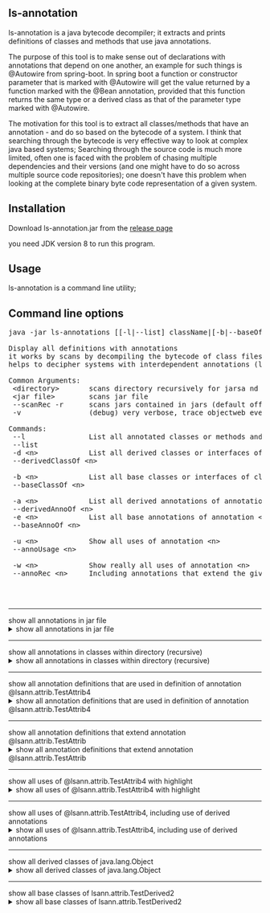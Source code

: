 ## ls-annotation

ls-annotation is a java bytecode decompiler; it extracts and prints definitions of classes and methods that use java annotations.

The purpose of this tool is to make sense out of declarations with annotations that depend on one another, an example for such things is @Autowire from spring-boot.
In spring boot a function or constructor parameter that is marked with @Autowire will get the value returned by a function marked with the @Bean annotation, provided that this function
returns the same type or a derived class as that of the parameter type marked with @Autowire.

The motivation for this tool is to extract all classes/methods that have an annotation - and do so based on the bytecode of a system. I think that searching through the bytecode is very effective way to look at complex java based systems; Searching through the source code is much more limited, often one is faced with the problem of chasing multiple dependencies and their versions (and one might have to do so across multiple source code repositories); one doesn't have this problem when looking at the complete binary byte code representation of a given system.


## Installation 

Download ls-annotation.jar from the [release page](https://github.com/MoserMichael/ls-annotations/releases/)

you need JDK version 8 to run this program.

## Usage

ls-annotation is a command line utility;


## Command line options
<pre>
java -jar ls-annotations [[-l|--list] className|[-b|--baseOf] className]|[[-d|--derivedOf]] [--scanRec|-r] [&lt;directory&gt;|&lt;jar file&gt;]*

Display all definitions with annotations
it works by scans by decompiling the bytecode of class files selectively to shows all definitions with annotations.
helps to decipher systems with interdependent annotations (like spring/grpc, etc)

Common Arguments:
 &lt;directory&gt;       scans directory recursively for jarsa nd object files to scan
 &lt;jar file&gt;        scans jar file
 --scanRec -r      scans jars contained in jars (default off) (optional)
 -v                (debug) very verbose, trace objectweb events

Commands:
 --l               List all annotated classes or methods and show the annotations
 --list
 -d &lt;n&gt;            List all derived classes or interfaces of class/interface &lt;n&gt;
 --derivedClassOf &lt;n&gt;

 -b &lt;n&gt;            List all base classes or interfaces of class/interface &lt;n&gt;
 --baseClassOf &lt;n&gt;

 -a &lt;n&gt;            List all derived annotations of annotation &lt;n&gt;
 --derivedAnnoOf &lt;n&gt;
 -e &lt;n&gt;            List all base annotations of annotation &lt;n&gt;
 --baseAnnoOf &lt;n&gt;

 -u &lt;n&gt;            Show all uses of annotation &lt;n&gt;
 --annoUsage &lt;n&gt;

 -w &lt;n&gt;            Show really all uses of annotation &lt;n&gt;
 --annoRec &lt;n&gt;     Including annotations that extend the given one and their usage



</pre>
    
<hr>
show all annotations in jar file
<details>
<summary>show all annotations in jar file</summary>
Command line: java -jar ls-annotations.jar -l ./ls-annotations/build/libs/ls-annotations.jar

<code>
File: ./ls-annotations/build/libs/ls-annotations.jar - org/objectweb/asm/ClassReader.class

public class org.objectweb.asm.ClassReader{

    @java.lang.Deprecated
    public final deprecated byte[] b;}

File: ./ls-annotations/build/libs/ls-annotations.jar - org/objectweb/asm/ClassWriter.class

public class org.objectweb.asm.ClassWriter
  extends org.objectweb.asm.ClassVisitor{

    @java.lang.Deprecated
    public deprecated int newHandle(int,java.lang.String,java.lang.String,java.lang.String);
}

File: ./ls-annotations/build/libs/ls-annotations.jar - org/objectweb/asm/Handle.class

public final class org.objectweb.asm.Handle{

    @java.lang.Deprecated
    public deprecated &lt;init&gt;(int,java.lang.String,java.lang.String,java.lang.String);
}

File: ./ls-annotations/build/libs/ls-annotations.jar - org/objectweb/asm/MethodVisitor.class

public abstract class org.objectweb.asm.MethodVisitor{

    @java.lang.Deprecated
    public deprecated void visitMethodInsn(int,java.lang.String,java.lang.String,java.lang.String);
}

File: ./ls-annotations/build/libs/ls-annotations.jar - org/objectweb/asm/Opcodes.class

public abstract interface org.objectweb.asm.Opcodes{

    @java.lang.Deprecated
    public static final deprecated int ASM10_EXPERIMENTAL = 17432576;}

</code>  
</details>
    
<hr>
show all annotations in classes within directory (recursive)
<details>
<summary>show all annotations in classes within directory (recursive)</summary>
Command line: java -jar ls-annotations.jar -l ./ls-annotations/build/classes

<code>
File: ./ls-annotations/build/classes/java/test/lsann/AppTest.class

public class lsann.AppTest{

    @org.junit.Test
    public void testScanAnnotations();


    @org.junit.Test
    public void testShowDerived();


    @org.junit.Test
    public void testAnnotationUsage();
}

File: ./ls-annotations/build/classes/java/test/lsann/attrib/ClassWithAnnotations.class


@org.springframework.boot.autoconfigure.SpringBootApplication(
    scanBasePackages={
        "com.max.b2c.*"})
@org.springframework.context.annotation.ComponentScan(
    basePackages={
        "arg.a",
        "org.b"},
    excludeFilters={
        @org.springframework.context.annotation.ComponentScan$Filter(
                type=org.springframework.context.annotation.FilterType.CUSTOM,
                classes={
                    lsann.attrib.ClassWithAnnotations.class}),
        @org.springframework.context.annotation.ComponentScan$Filter(
                type=org.springframework.context.annotation.FilterType.CUSTOM,
                classes={
                    org.springframework.boot.autoconfigure.AutoConfigurationExcludeFilter.class})})
public class lsann.attrib.ClassWithAnnotations{

    @org.springframework.context.annotation.Bean
    public lsann.attrib.ClassWithAnnotations outgoingMessageBuilderFactory(
            @org.springframework.beans.factory.annotation.Autowired
            java.util.List,
            @org.springframework.beans.factory.annotation.Value(
                value="${external.s3.region}")
            java.lang.String,
            @org.springframework.beans.factory.annotation.Value(
                value="${external.s3.bucket}")
            java.lang.String,
            @org.springframework.beans.factory.annotation.Value(
                value="${external.s3.min-message-size-bytes}")
            int,
            @org.springframework.beans.factory.annotation.Value(
                value="${external.s3.upload-part-size-bytes}")
            int);
}

File: ./ls-annotations/build/classes/java/test/lsann/attrib/TestDerived2.class

public class lsann.attrib.TestDerived2
  extends lsann.attrib.TestDerivedClass{

    @lsann.attrib.TestAttrib4
     java.lang.String member;
    @lsann.attrib.TestAttrib4
    public void setMe(java.lang.String);
}

File: ./ls-annotations/build/classes/java/test/lsann/attrib/TestAttrib.class

public @interface lsann.attrib.TestAttrib
  implements java.lang.annotation.Annotation{
    public abstract java.lang.String name();
}

File: ./ls-annotations/build/classes/java/test/lsann/attrib/TestBaseClass.class


@lsann.attrib.TestAttrib4
public class lsann.attrib.TestBaseClass{
}

File: ./ls-annotations/build/classes/java/test/lsann/attrib/TestAttrib4.class


@lsann.attrib.TestAttrib2
public @interface lsann.attrib.TestAttrib4
  implements java.lang.annotation.Annotation{
}

File: ./ls-annotations/build/classes/java/test/lsann/attrib/TestAttrib2.class


@lsann.attrib.TestAttrib(
    name="kuku")
public @interface lsann.attrib.TestAttrib2
  implements java.lang.annotation.Annotation{
}

File: ./ls-annotations/build/classes/java/test/lsann/attrib/ClassWithAnnotations$NestedClass$NestedLevelTwoClass.class


@org.springframework.stereotype.Component
public class lsann.attrib.ClassWithAnnotations$NestedClass$NestedLevelTwoClass{
}

File: ./ls-annotations/build/classes/java/test/lsann/attrib/ClassWithAnnotations$NestedClass.class


@org.springframework.stereotype.Component
public class lsann.attrib.ClassWithAnnotations$NestedClass{
}

File: ./ls-annotations/build/classes/java/test/lsann/attrib/TestAttrib3.class


@lsann.attrib.TestAttrib(
    name="kuku")
public @interface lsann.attrib.TestAttrib3
  implements java.lang.annotation.Annotation{
}

</code>  
</details>
    
<hr>
show all annotation definitions that are used in definition of annotation @lsann.attrib.TestAttrib4
<details>
<summary>show all annotation definitions that are used in definition of annotation @lsann.attrib.TestAttrib4</summary>
Command line: java -jar ls-annotations.jar -e @lsann.attrib.TestAttrib4 ./ls-annotations/build/classes

<code>

@lsann.attrib.TestAttrib2
public @interface lsann.attrib.TestAttrib4
  implements java.lang.annotation.Annotation{
}


@lsann.attrib.TestAttrib(
    name="kuku")
public @interface lsann.attrib.TestAttrib2
  implements java.lang.annotation.Annotation{
}

public @interface lsann.attrib.TestAttrib
  implements java.lang.annotation.Annotation{
    public abstract java.lang.String name();
}

</code>  
</details>
    
<hr>
show all annotation definitions that extend annotation @lsann.attrib.TestAttrib
<details>
<summary>show all annotation definitions that extend annotation @lsann.attrib.TestAttrib</summary>
Command line: java -jar ls-annotations.jar -a @lsann.attrib.TestAttrib ./ls-annotations/build/classes

<code>
public @interface lsann.attrib.TestAttrib
  implements java.lang.annotation.Annotation{
    public abstract java.lang.String name();
}


@lsann.attrib.TestAttrib(
    name="kuku")
public @interface lsann.attrib.TestAttrib2
  implements java.lang.annotation.Annotation{
}


@lsann.attrib.TestAttrib2
public @interface lsann.attrib.TestAttrib4
  implements java.lang.annotation.Annotation{
}


@lsann.attrib.TestAttrib(
    name="kuku")
public @interface lsann.attrib.TestAttrib3
  implements java.lang.annotation.Annotation{
}

</code>  
</details>
    
<hr>
show all uses of @lsann.attrib.TestAttrib4 with highlight
<details>
<summary>show all uses of @lsann.attrib.TestAttrib4 with highlight</summary>
Command line: java -jar ls-annotations.jar -u @lsann.attrib.TestAttrib4 ./ls-annotations/build/classes

<code>
public class lsann.attrib.TestDerived2
  extends lsann.attrib.TestDerivedClass{

    <b>@lsann.attrib.TestAttrib4</b>
     java.lang.String member;
    <b>@lsann.attrib.TestAttrib4</b>
    public void setMe(java.lang.String);
}


<b>@lsann.attrib.TestAttrib4</b>
public class lsann.attrib.TestBaseClass{
}

</code>  
</details>
    
<hr>
show all uses of @lsann.attrib.TestAttrib4, including use of derived annotations 
<details>
<summary>show all uses of @lsann.attrib.TestAttrib4, including use of derived annotations </summary>
Command line: java -jar ls-annotations.jar -w @lsann.attrib.TestAttrib ./ls-annotations/build/classes

<code>
public @interface lsann.attrib.TestAttrib
  implements java.lang.annotation.Annotation{
    public abstract java.lang.String name();
}


@lsann.attrib.TestAttrib(
    name="kuku")
public @interface lsann.attrib.TestAttrib2
  implements java.lang.annotation.Annotation{
}


@lsann.attrib.TestAttrib2
public @interface lsann.attrib.TestAttrib4
  implements java.lang.annotation.Annotation{
}

public class lsann.attrib.TestDerived2
  extends lsann.attrib.TestDerivedClass{

    <b>@lsann.attrib.TestAttrib4</b>
     java.lang.String member;
    <b>@lsann.attrib.TestAttrib4</b>
    public void setMe(java.lang.String);
}


<b>@lsann.attrib.TestAttrib4</b>
public class lsann.attrib.TestBaseClass{
}


@lsann.attrib.TestAttrib(
    name="kuku")
public @interface lsann.attrib.TestAttrib3
  implements java.lang.annotation.Annotation{
}

</code>  
</details>
    
<hr>
show all derived classes of java.lang.Object
<details>
<summary>show all derived classes of java.lang.Object</summary>
Command line: java -jar ls-annotations.jar -l ./ls-annotations/build/classes -d java.lang.Object

<code>
java.lang.Object
    lsann.AllJarClassVisitors lsann.ClassHierarchyAsmClassVisitor$ClassEntryData@300ffa5d
    lsann.AllJarClassVisitors$1 lsann.ClassHierarchyAsmClassVisitor$ClassEntryData@1f17ae12
    lsann.AllJarClassVisitors$AnnoDeclGraphJarClassVisitor$1 lsann.ClassHierarchyAsmClassVisitor$ClassEntryData@4d405ef7
    lsann.AllJarClassVisitors$AnnoDeclGraphJarClassVisitor$ShowAnnotationUsage lsann.ClassHierarchyAsmClassVisitor$ClassEntryData@6193b845
    lsann.AllJarClassVisitors$AnnoDeclGraphJarClassVisitor$ShowUsageRecursive lsann.ClassHierarchyAsmClassVisitor$ClassEntryData@2e817b38
    lsann.AppTest lsann.ClassHierarchyAsmClassVisitor$ClassEntryData@c4437c4
    lsann.AstDefinition lsann.ClassHierarchyAsmClassVisitor$ClassEntryData@433c675d
    lsann.AstDefinition$AnnotationBaseRep lsann.ClassHierarchyAsmClassVisitor$ClassEntryData@3f91beef
        lsann.AstDefinition$AnnotationCompoundRep lsann.ClassHierarchyAsmClassVisitor$ClassEntryData@1a6c5a9e
            lsann.AstDefinition$AnnotationArrayRep lsann.ClassHierarchyAsmClassVisitor$ClassEntryData@37bba400
            lsann.AstDefinition$AnnotationRep lsann.ClassHierarchyAsmClassVisitor$ClassEntryData@179d3b25
                lsann.AstDefinition$AnnotationNestedRep lsann.ClassHierarchyAsmClassVisitor$ClassEntryData@254989ff
        lsann.AstDefinition$AnnotationEnumValRep lsann.ClassHierarchyAsmClassVisitor$ClassEntryData@5d099f62
        lsann.AstDefinition$AnnotationValueRep lsann.ClassHierarchyAsmClassVisitor$ClassEntryData@37f8bb67
    lsann.AstDefinition$RepBase lsann.ClassHierarchyAsmClassVisitor$ClassEntryData@49c2faae
        lsann.AstDefinition$ClassRep lsann.ClassHierarchyAsmClassVisitor$ClassEntryData@20ad9418
        lsann.AstDefinition$FieldRep lsann.ClassHierarchyAsmClassVisitor$ClassEntryData@31cefde0
        lsann.AstDefinition$MethodParamRep lsann.ClassHierarchyAsmClassVisitor$ClassEntryData@439f5b3d
        lsann.AstDefinition$MethodRep lsann.ClassHierarchyAsmClassVisitor$ClassEntryData@1d56ce6a
    lsann.AstVisitorEvents lsann.ClassHierarchyAsmClassVisitor$ClassEntryData@5197848c
        lsann.AllJarClassVisitors$AnnoDeclGraphJarClassVisitor$AnnoDeclGraphAstVisitorEvents lsann.ClassHierarchyAsmClassVisitor$ClassEntryData@17f052a3
        lsann.AllJarClassVisitors$LsAnnotationJarClassVisitor$LsAstVisitorEvents lsann.ClassHierarchyAsmClassVisitor$ClassEntryData@2e0fa5d3
    lsann.ClassHierarchyAsmClassVisitor$ClassEntryData lsann.ClassHierarchyAsmClassVisitor$ClassEntryData@5010be6
    lsann.SpringBootAutowireAnalyser lsann.ClassHierarchyAsmClassVisitor$ClassEntryData@685f4c2e
    lsann.asmtools.AsmAccessNames lsann.ClassHierarchyAsmClassVisitor$ClassEntryData@7daf6ecc
    lsann.asmtools.AsmAccessNames$Entry lsann.ClassHierarchyAsmClassVisitor$ClassEntryData@2e5d6d97
    lsann.asmtools.SigParse lsann.ClassHierarchyAsmClassVisitor$ClassEntryData@238e0d81
    lsann.asmtools.SigParse$PosParse lsann.ClassHierarchyAsmClassVisitor$ClassEntryData@31221be2
    lsann.asmtools.TracingVisitors lsann.ClassHierarchyAsmClassVisitor$ClassEntryData@377dca04
    lsann.attrib.ClassWithAnnotations lsann.ClassHierarchyAsmClassVisitor$ClassEntryData@728938a9
    lsann.attrib.ClassWithAnnotations$NestedClass lsann.ClassHierarchyAsmClassVisitor$ClassEntryData@21b8d17c
    lsann.attrib.ClassWithAnnotations$NestedClass$NestedLevelTwoClass lsann.ClassHierarchyAsmClassVisitor$ClassEntryData@6433a2
    lsann.attrib.TestAttrib lsann.ClassHierarchyAsmClassVisitor$ClassEntryData@5910e440
    lsann.attrib.TestAttrib2 lsann.ClassHierarchyAsmClassVisitor$ClassEntryData@6267c3bb
    lsann.attrib.TestAttrib3 lsann.ClassHierarchyAsmClassVisitor$ClassEntryData@533ddba
    lsann.attrib.TestAttrib4 lsann.ClassHierarchyAsmClassVisitor$ClassEntryData@246b179d
    lsann.attrib.TestBaseClass lsann.ClassHierarchyAsmClassVisitor$ClassEntryData@7a07c5b4
        lsann.attrib.TestDerivedClass lsann.ClassHierarchyAsmClassVisitor$ClassEntryData@26a1ab54
            lsann.attrib.TestDerived2 lsann.ClassHierarchyAsmClassVisitor$ClassEntryData@3d646c37
    lsann.attrib.TestInterface lsann.ClassHierarchyAsmClassVisitor$ClassEntryData@41cf53f9
        lsann.attrib.TestDerivedClass lsann.ClassHierarchyAsmClassVisitor$ClassEntryData@26a1ab54
            lsann.attrib.TestDerived2 lsann.ClassHierarchyAsmClassVisitor$ClassEntryData@3d646c37
    lsann.cmd.App lsann.ClassHierarchyAsmClassVisitor$ClassEntryData@5a10411
    lsann.fileio.JarClassVisitor lsann.ClassHierarchyAsmClassVisitor$ClassEntryData@2ef1e4fa
        lsann.AllJarClassVisitors$AnnoDeclGraphJarClassVisitor lsann.ClassHierarchyAsmClassVisitor$ClassEntryData@306a30c7
        lsann.AllJarClassVisitors$ClassHierarchyJarClassVisitor lsann.ClassHierarchyAsmClassVisitor$ClassEntryData@b81eda8
        lsann.AllJarClassVisitors$LsAnnotationJarClassVisitor lsann.ClassHierarchyAsmClassVisitor$ClassEntryData@68de145
        lsann.cmd.App$1 lsann.ClassHierarchyAsmClassVisitor$ClassEntryData@27fa135a
    lsann.fileio.JarReader lsann.ClassHierarchyAsmClassVisitor$ClassEntryData@46f7f36a
    lsann.fileio.JarReader$1 lsann.ClassHierarchyAsmClassVisitor$ClassEntryData@421faab1
    lsann.fileio.JarReader$PathName lsann.ClassHierarchyAsmClassVisitor$ClassEntryData@2b71fc7e
    lsann.graph.HierarchyGraph lsann.ClassHierarchyAsmClassVisitor$ClassEntryData@5ce65a89
    lsann.graph.HierarchyGraph$Entry lsann.ClassHierarchyAsmClassVisitor$ClassEntryData@25f38edc
    lsann.graph.HierarchyGraph$HierarchyGraphVisitor lsann.ClassHierarchyAsmClassVisitor$ClassEntryData@1a86f2f1
        lsann.AllJarClassVisitors$AnnoDeclGraphJarClassVisitor$1 lsann.ClassHierarchyAsmClassVisitor$ClassEntryData@4d405ef7
        lsann.AllJarClassVisitors$AnnoDeclGraphJarClassVisitor$ShowAnnotationUsage lsann.ClassHierarchyAsmClassVisitor$ClassEntryData@6193b845
        lsann.AllJarClassVisitors$AnnoDeclGraphJarClassVisitor$ShowUsageRecursive lsann.ClassHierarchyAsmClassVisitor$ClassEntryData@2e817b38
        lsann.graph.HierarchyGraphVisitors$ShowHierarchyVisitor lsann.ClassHierarchyAsmClassVisitor$ClassEntryData@3eb07fd3
    lsann.graph.HierarchyGraph$LinkEntry lsann.ClassHierarchyAsmClassVisitor$ClassEntryData@506c589e
    lsann.graph.HierarchyGraphVisitors lsann.ClassHierarchyAsmClassVisitor$ClassEntryData@69d0a921
    lsann.graph.HierarchyGraphVisitors$ShowHierarchyVisitor lsann.ClassHierarchyAsmClassVisitor$ClassEntryData@3eb07fd3
    lsann.util.Pair lsann.ClassHierarchyAsmClassVisitor$ClassEntryData@446cdf90
    lsann.util.StrUtil lsann.ClassHierarchyAsmClassVisitor$ClassEntryData@799f7e29
</code>  
</details>
    
<hr>
show all base classes of lsann.attrib.TestDerived2
<details>
<summary>show all base classes of lsann.attrib.TestDerived2</summary>
Command line: java -jar ls-annotations.jar -l ./ls-annotations/build/classes -b lsann.attrib.TestDerived2

<code>
lsann.attrib.TestDerived2 lsann.ClassHierarchyAsmClassVisitor$ClassEntryData@79fc0f2f
    lsann.attrib.TestDerivedClass lsann.ClassHierarchyAsmClassVisitor$ClassEntryData@1f17ae12
        lsann.attrib.TestBaseClass lsann.ClassHierarchyAsmClassVisitor$ClassEntryData@4d405ef7
            java.lang.Object
        lsann.attrib.TestInterface lsann.ClassHierarchyAsmClassVisitor$ClassEntryData@6193b845
            java.lang.Object
</code>  
</details>
